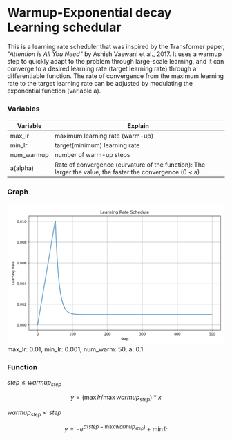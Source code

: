# Warmup-Exponential decay Learning schedular

This is a learning rate scheduler that was inspired by the Transformer paper, 
_"Attention is All You Need"_ by Ashish Vaswani et al., 2017. 
It uses a warmup step to quickly adapt to the problem through large-scale learning, 
and it can converge to a desired learning rate (target learning rate) through a differentiable function. 
The rate of convergence from the maximum learning rate to the target learning rate can be adjusted by modulating the exponential function (variable a).

### Variables
| Variable | Explain                         |
|----------|---------------------------------|
| max_lr   | maximum learning rate (warm-up) |
| min_lr   | target(minimum) learning rate   |
|num_warmup| number of warm-up steps         |
| a(alpha) | Rate of convergence (curvature of the function): The larger the value, the faster the convergence (0 < a)|

### Graph

![alt text](https://github.com/Sion1225/Warmup_Exponential_decay_LS/blob/main/0.01_50_0.001.png?raw=true)
max_lr: 0.01, min_lr: 0.001, num_warm: 50, a: 0.1

### Function

$step \leq warmup_{step}$

$$ y=(\max lr/\max warmup_{step})*x $$

$warmup_{step} < step$

$$ y=-e^{\alpha(step-\max warmup_{step})} + \min lr $$
